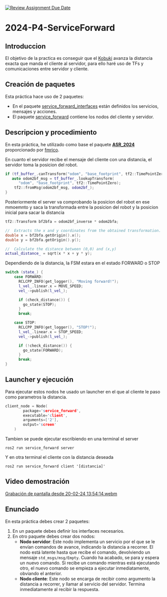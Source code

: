 [![Review Assignment Due Date](https://classroom.github.com/assets/deadline-readme-button-24ddc0f5d75046c5622901739e7c5dd533143b0c8e959d652212380cedb1ea36.svg)](https://classroom.github.com/a/oiTPsMcz)
# 2024-P4-ServiceForward
## Introduccion
El objetivo de la practica es conseguir que el [Kobuki](https://robots.ros.org/kobuki/) avanza la distancia exacta que manda el cliente al servidor, para ello haré uso de TFs y comunicaciones entre servidor y cliente.

## Creación de paquetes
Esta práctica hace uso de 2 paquetes:
- En el paquete [service_forward_interfaces](https://github.com/Docencia-fmrico/2024-p4-serviceforward-jmartinm2021/tree/main/service_forward_interfaces) están definidos los servicios, mensajes y acciones.
- El paquete [service_forward](https://github.com/Docencia-fmrico/2024-p4-serviceforward-jmartinm2021/tree/main/service_forward) contiene los nodos del cliente y servidor.

## Descripcion y procedimiento
En esta práctica, he utilizado como base el paquete [**ASR_2024**](https://github.com/Docencia-fmrico/ASR_2024) proporcionado por [fmrico](https://github.com/fmrico). 

En cuanto el servidor recibe el mensaje del cliente con una distancia, el servidor toma la posicion del robot.
```cpp
if (tf_buffer_.canTransform("odom", "base_footprint", tf2::TimePointZero, &error)) {
   auto odom2bf_msg = tf_buffer_.lookupTransform(
      "odom", "base_footprint", tf2::TimePointZero);
    tf2::fromMsg(odom2bf_msg, odom2bf_);
}
```

Posteriormente el server va comprobando la posicion del robot en ese mmoemnto y saca la transformada entre la posicion del robot y la posicion inicial para sacar la distancia
```cpp
tf2::Transform bf2bfa = odom2bf_inverse * odom2bfa;

//  Extracts the x and y coordinates from the obtained transformation.
double x = bf2bfa.getOrigin().x();
double y = bf2bfa.getOrigin().y();

//  Calculate the distance between (0,0) and (x,y)
actual_distance_ = sqrt(x * x + y * y);
```

Dependiendo de la distancia, la FSM estara en el estado FORWARD o STOP
```cpp
switch (state_) {
    case FORWARD:
      RCLCPP_INFO(get_logger(), "Moving forward!");
      l_vel_.linear.x = MOVE_SPEED;
      vel_->publish(l_vel_);

      if (check_distance()) {
        go_state(STOP);
      }
      break;

    case STOP:
      RCLCPP_INFO(get_logger(), "STOP!");
      l_vel_.linear.x = STOP_SPEED;
      vel_->publish(l_vel_);

      if (!check_distance()) {
        go_state(FORWARD);
      }
      break;
}
```
## Launcher y ejecución
Para ejecutar estos nodos he usado un launcher en el que al cliente le paso como parametros la distancia.
```cpp
client_node = Node(
        package='service_forward',
        executable='client',
        arguments=['2'],
        output='screen'
    )
```

Tambien se puede ejecutar escribiendo en una terminal el server
```shell
ros2 run service_forward server 
```

Y en otra terminal el cliente con la distancia deseada
```shell
ros2 run service_forward client '[distancia]'
```
  
## Video demostración
[Grabación de pantalla desde 20-02-24 13:54:14.webm](https://github.com/Docencia-fmrico/2024-p4-serviceforward-jmartinm2021/assets/92941332/534170f8-ff8d-41e5-ae7d-14286a572684)  


## Enunciado
En esta práctica debes crear 2 paquetes:

1. En un paquete debes definir los interfaces necesarios.
2. En otro paquete debes crear dos nodos:
    * **Nodo servidor**: Este nodo implementa un servicio por el que se le envían comandos de avance, indicando la distancia a recorrer. El nodo está latente hasta que recibe el comando, devolviendo un mensaje `std_msgs/msg/Empty`. Cuando ha acabado, se para y espera un nuevo comando. Si recibe un comando mientras está ejecutando otro, el nuevo comando se empieza a ejecutar inmediatamente, obviando el anterior.
    * **Nodo cliente**: Este nodo se encarga de recibir como argumento la distancia a recorrer, y llamar al servicio del servidor. Termina inmediatamente al recibir la respuesta.

